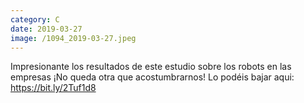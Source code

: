 ```yaml
--- 
category: C 
date: 2019-03-27 
image: /1094_2019-03-27.jpeg 
--- 
```


Impresionante los resultados de este estudio sobre los robots en las empresas ¡No queda otra que acostumbrarnos! Lo podéis bajar aqui: https://bit.ly/2Tuf1d8
